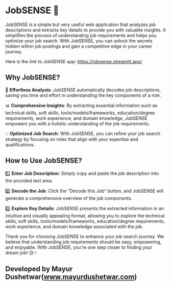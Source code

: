 # JobSENSE 🚀

JobSENSE is a simple but very useful web application that analyzes job descriptions and extracts key details to provide you with valuable insights. It simplifies the process of understanding job requirements and helps you optimize your job search. With JobSENSE, you can unlock the secrets hidden within job postings and gain a competitive edge in your career journey.

Here is the link to JobSENSE app: https://jobsense.streamlit.app/

## Why JobSENSE?

🎯 **Effortless Analysis**: JobSENSE automatically decodes job descriptions, saving you time and effort in understanding the key components of a role.

📊 **Comprehensive Insights**: By extracting essential information such as technical skills, soft skills, tools/models/frameworks, education/degree requirements, work experience, and domain knowledge, JobSENSE empowers you with a holistic understanding of the job requirements.

💡 **Optimized Job Search**: With JobSENSE, you can refine your job search strategy by focusing on roles that align with your expertise and qualifications.

## How to Use JobSENSE?

1️⃣ **Enter Job Description**: Simply copy and paste the job description into the provided text area.

2️⃣ **Decode the Job**: Click the "Decode this Job" button, and JobSENSE will generate a comprehensive overview of the job components.

3️⃣ **Explore Key Details**: JobSENSE presents the extracted information in an intuitive and visually appealing format, allowing you to explore the technical skills, soft skills, tools/models/frameworks, education/degree requirements, work experience, and domain knowledge associated with the job.

Thank you for choosing JobSENSE to enhance your job search journey. We believe that understanding job requirements should be easy, empowering, and enjoyable. With JobSENSE, you're one step closer to finding your dream job! 😊✨

## Developed by Mayur Dushetwar(www.mayurdushetwar.com)
